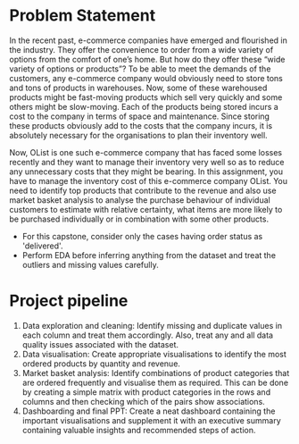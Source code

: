 # Problem Statement 
In the recent past, e-commerce companies have emerged and flourished in the industry. They offer the convenience to order from a wide variety of options from the comfort of one’s home. But how do they offer these “wide variety of options or products”? To be able to meet the demands of the customers, any e-commerce company would obviously need to store tons and tons of products in warehouses. Now, some of these warehoused products might be fast-moving products which sell very quickly and some others might be slow-moving. Each of the products being stored incurs a cost to the company in terms of space and maintenance. Since storing these products obviously add to the costs that the company incurs, it is absolutely necessary for the organisations to plan their inventory well.

Now, OList is one such e-commerce company that has faced some losses recently and they want to manage their inventory very well so as to reduce any unnecessary costs that they might be bearing. In this assignment, you have to manage the inventory cost of this e-commerce company OList. You need to identify top products that contribute to the revenue and also use market basket analysis to analyse the purchase behaviour of individual customers to estimate with relative certainty, what items are more likely to be purchased individually or in combination with some other products.

*  For this capstone, consider only the cases having order status as 'delivered'.
*  Perform EDA before inferring anything from the dataset and treat the outliers and missing values carefully.

# Project pipeline

1. Data exploration and cleaning: Identify missing and duplicate values in each column and treat them accordingly. Also, treat any and all data quality issues associated with the dataset.
2. Data visualisation: Create appropriate visualisations to identify the most ordered products by quantity and revenue.
3. Market basket analysis: Identify combinations of product categories that are ordered frequently and visualise them as required. This can be done by creating a simple matrix with product categories in the rows and columns and then checking which of the pairs show associations.
4. Dashboarding and final PPT: Create a neat dashboard containing the important visualisations and supplement it with an executive summary containing valuable insights and recommended steps of action.
